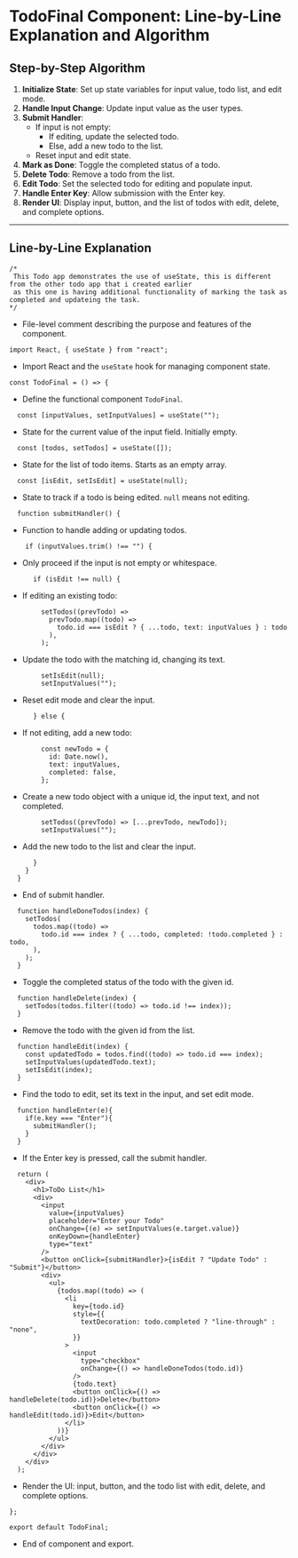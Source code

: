 # TodoFinal Component: Line-by-Line Explanation and Algorithm

## Step-by-Step Algorithm

1. **Initialize State**: Set up state variables for input value, todo list, and edit mode.
2. **Handle Input Change**: Update input value as the user types.
3. **Submit Handler**:
   - If input is not empty:
     - If editing, update the selected todo.
     - Else, add a new todo to the list.
   - Reset input and edit state.
4. **Mark as Done**: Toggle the completed status of a todo.
5. **Delete Todo**: Remove a todo from the list.
6. **Edit Todo**: Set the selected todo for editing and populate input.
7. **Handle Enter Key**: Allow submission with the Enter key.
8. **Render UI**: Display input, button, and the list of todos with edit, delete, and complete options.

---

## Line-by-Line Explanation

```
/*
 This Todo app demonstrates the use of useState, this is different from the other todo app that i created earlier 
 as this one is having additional functionality of marking the task as completed and updateing the task. 
*/
```
- File-level comment describing the purpose and features of the component.

```
import React, { useState } from "react";
```
- Import React and the `useState` hook for managing component state.

```
const TodoFinal = () => {
```
- Define the functional component `TodoFinal`.

```
  const [inputValues, setInputValues] = useState("");
```
- State for the current value of the input field. Initially empty.

```
  const [todos, setTodos] = useState([]);
```
- State for the list of todo items. Starts as an empty array.

```
  const [isEdit, setIsEdit] = useState(null);
```
- State to track if a todo is being edited. `null` means not editing.

```
  function submitHandler() {
```
- Function to handle adding or updating todos.

```
    if (inputValues.trim() !== "") {
```
- Only proceed if the input is not empty or whitespace.

```
      if (isEdit !== null) {
```
- If editing an existing todo:

```
        setTodos((prevTodo) =>
          prevTodo.map((todo) => 
            todo.id === isEdit ? { ...todo, text: inputValues } : todo
          ),
        );
```
- Update the todo with the matching id, changing its text.

```
        setIsEdit(null);
        setInputValues("");
```
- Reset edit mode and clear the input.

```
      } else {
```
- If not editing, add a new todo:

```
        const newTodo = {
          id: Date.now(),
          text: inputValues,
          completed: false,
        };
```
- Create a new todo object with a unique id, the input text, and not completed.

```
        setTodos((prevTodo) => [...prevTodo, newTodo]);
        setInputValues("");
```
- Add the new todo to the list and clear the input.

```
      }
    }
  }
```
- End of submit handler.

```
  function handleDoneTodos(index) {
    setTodos(
      todos.map((todo) =>
        todo.id === index ? { ...todo, completed: !todo.completed } : todo,
      ),
    );
  }
```
- Toggle the completed status of the todo with the given id.

```
  function handleDelete(index) {
    setTodos(todos.filter((todo) => todo.id !== index));
  }
```
- Remove the todo with the given id from the list.

```
  function handleEdit(index) {
    const updatedTodo = todos.find((todo) => todo.id === index);
    setInputValues(updatedTodo.text);
    setIsEdit(index);
  }
```
- Find the todo to edit, set its text in the input, and set edit mode.

```
  function handleEnter(e){
    if(e.key === "Enter"){
      submitHandler();
    }
  }
```
- If the Enter key is pressed, call the submit handler.

```
  return (
    <div>
      <h1>ToDo List</h1>
      <div>
        <input
          value={inputValues}
          placeholder="Enter your Todo"
          onChange={(e) => setInputValues(e.target.value)}
          onKeyDown={handleEnter}
          type="text"
        />
        <button onClick={submitHandler}>{isEdit ? "Update Todo" : "Submit"}</button>
        <div>
          <ul>
            {todos.map((todo) => (
              <li
                key={todo.id}
                style={{
                  textDecoration: todo.completed ? "line-through" : "none",
                }}
              >
                <input
                  type="checkbox"
                  onChange={() => handleDoneTodos(todo.id)}
                />
                {todo.text}
                <button onClick={() => handleDelete(todo.id)}>Delete</button>
                <button onClick={() => handleEdit(todo.id)}>Edit</button>
              </li>
            ))}
          </ul>
        </div>
      </div>
    </div>
  );
```
- Render the UI: input, button, and the todo list with edit, delete, and complete options.

```
};

export default TodoFinal;
```
- End of component and export.
